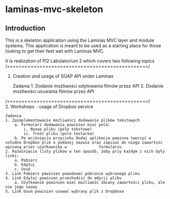 # laminas-mvc-skeleton

## Introduction

This is a skeleton application using the Laminas MVC layer and module
systems. This application is meant to be used as a starting place for those
looking to get their feet wet with Laminas MVC.

It is realization of PI2 Labolatorium 2 which covers two following topics
/================================================/
1. Creation and usage of SOAP API under Laminas

    Zadania
        1. Dodanie możliwości edytowania filmów przez API
        2. Dodanie możliwości usuwania filmów przez API

/================================================/  
2. Workshops - usage of Dropbox service

    Zadania
    1. Zaimplementowanie możliwości dodawania plików tekstowych
        a. Formularz dodawania powinien mieć pola:
            i. Nazwa pliku (pole tekstowe)
            ii. Treść pliku (pole textarea)
        b. Po wciśnięciu przycisku Dodaj aplikacja powinna tworzyć w usłudze Dropbox plik o podanej nazwie oraz zapisać do niego zawartość wpisaną przez użytkownika w              formularzu
    2. Rozwinięcie listy plików w ten sposób, żeby przy każdym z nich były linki:
        a. Pobierz
        b. Edytuj
        c. Usuń
    3. Link Pobierz powinien powodować pobranie wybranego pliku
    4. Link Edytuj powinien przechodzić do edycji pliku
        a. Użytkownik powinien mieć możliwość zmiany zawartości pliku, ale nie jego nazwy
    5. Link Usuń powinien usuwać wybrany plik z Dropboxa


